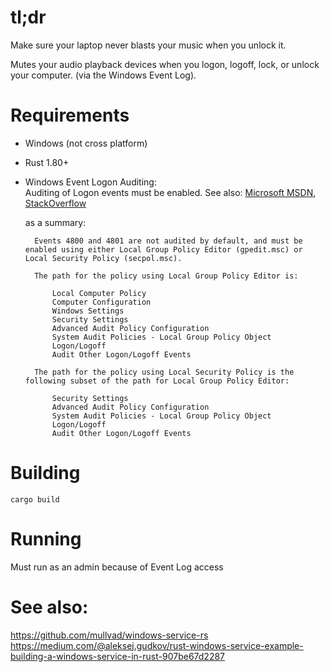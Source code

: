 # tl;dr
Make sure your laptop never blasts your music when you unlock it.

Mutes your audio playback devices when you logon, logoff, lock, or unlock your computer. (via the Windows Event Log). 
# Requirements

* Windows (not cross platform)
* Rust 1.80+
* Windows Event Logon Auditing:  
  Auditing of Logon events must be enabled. See also: [Microsoft MSDN](https://learn.microsoft.com/en-us/previous-versions/windows/it-pro/windows-server-2008-R2-and-2008/dd772704(v=ws.10)), [StackOverflow](https://stackoverflow.com/questions/11385164/eventviewer-eventid-for-lock-and-unlock#:%7E:text=The%20lock%20event%20ID%20is,Local%20Policies%20%2D%3E%20Audit%20Policy)

    as a summary:  
    
        Events 4800 and 4801 are not audited by default, and must be enabled using either Local Group Policy Editor (gpedit.msc) or Local Security Policy (secpol.msc).

        The path for the policy using Local Group Policy Editor is:

            Local Computer Policy
            Computer Configuration
            Windows Settings
            Security Settings
            Advanced Audit Policy Configuration
            System Audit Policies - Local Group Policy Object
            Logon/Logoff
            Audit Other Logon/Logoff Events

        The path for the policy using Local Security Policy is the following subset of the path for Local Group Policy Editor:

            Security Settings
            Advanced Audit Policy Configuration
            System Audit Policies - Local Group Policy Object
            Logon/Logoff
            Audit Other Logon/Logoff Events



# Building

`cargo build`

# Running
Must run as an admin because of Event Log access

# See also:
https://github.com/mullvad/windows-service-rs
https://medium.com/@aleksej.gudkov/rust-windows-service-example-building-a-windows-service-in-rust-907be67d2287